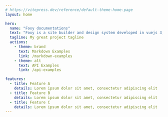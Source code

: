 ```yaml
---
# https://vitepress.dev/reference/default-theme-home-page
layout: home

hero:
  name: "Foxy documentations"
  text: "Foxy is a site builder and design system developed in vuejs 3, composition api and typescript"
  tagline: My great project tagline
  actions:
    - theme: brand
      text: Markdown Examples
      link: /markdown-examples
    - theme: alt
      text: API Examples
      link: /api-examples

features:
  - title: Feature A
    details: Lorem ipsum dolor sit amet, consectetur adipiscing elit
  - title: Feature B
    details: Lorem ipsum dolor sit amet, consectetur adipiscing elit
  - title: Feature C
    details: Lorem ipsum dolor sit amet, consectetur adipiscing elit
---
```


